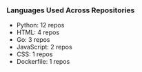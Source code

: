 ### Languages Used Across Repositories
- Python: 12 repos
- HTML: 4 repos
- Go: 3 repos
- JavaScript: 2 repos
- CSS: 1 repos
- Dockerfile: 1 repos

